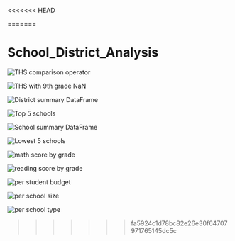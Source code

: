 <<<<<<< HEAD

=======
# School_District_Analysis

![THS comparison operator](https://user-images.githubusercontent.com/89214854/136459887-f39e1337-34e3-42da-8611-9901268d6edf.png)

![THS with 9th grade NaN](https://user-images.githubusercontent.com/89214854/136459925-c375714d-beee-4223-8b12-99f0d6031fe2.png)

![District summary DataFrame](https://user-images.githubusercontent.com/89214854/136460072-1a733afd-d86d-4fd1-941a-e86eba2a0573.png)

![Top 5 schools](https://user-images.githubusercontent.com/89214854/136460113-e08c534f-3e84-4e92-b52e-4b90d58d75d1.png)

![School summary DataFrame](https://user-images.githubusercontent.com/89214854/136460334-4f310af6-de49-4761-af70-7a0f1259d052.png)

![Lowest 5 schools](https://user-images.githubusercontent.com/89214854/136460145-717dfe67-e762-47f7-a1fe-fd083dc62ab7.png)

![math score by grade](https://user-images.githubusercontent.com/89214854/136619080-081cab34-cdba-4eea-91fe-da7695343a86.png)

![reading score by grade](https://user-images.githubusercontent.com/89214854/136619118-f848ca25-afff-4d33-b8b5-594a16b18ea5.png)

![per student budget](https://user-images.githubusercontent.com/89214854/136460283-e50ef19b-8144-4a22-aab6-3ff8f19b668c.png)

![per school size](https://user-images.githubusercontent.com/89214854/136460395-6229e5b0-31f1-422f-8285-873077003e5c.png)

![per school type](https://user-images.githubusercontent.com/89214854/136460428-1414b7e0-7523-4e2c-923e-3ca6489bd545.png)
>>>>>>> fa5924c1d78bc82e26e30f64707971765145dc5c



